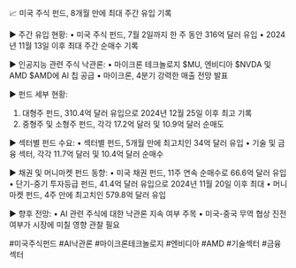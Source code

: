 📈 미국 주식 펀드, 8개월 만에 최대 주간 유입 기록

▶ 주간 유입 현황:
• 미국 주식 펀드, 7월 2일까지 한 주 동안 316억 달러 유입
• 2024년 11월 13일 이후 최대 주간 순매수 기록

▶ 인공지능 관련 주식 낙관론:
• 마이크론 테크놀로지 $MU, 엔비디아 $NVDA 및 AMD $AMD에 AI 칩 공급
• 마이크론, 4분기 강력한 매출 전망 발표

▶ 펀드 세부 현황:
1. 대형주 펀드, 310.4억 달러 유입으로 2024년 12월 25일 이후 최고 기록
2. 중형주 및 소형주 펀드, 각각 17.2억 달러 및 10.9억 달러 순매도

▶ 섹터별 펀드 수요:
• 섹터별 펀드, 5개월 만에 최고치인 34억 달러 유입
• 기술 및 금융 섹터, 각각 11.7억 달러 및 10.4억 달러 순매수

▶ 채권 및 머니마켓 펀드 동향:
• 미국 채권 펀드, 11주 연속 순매수로 66.6억 달러 유입
• 단기-중기 투자등급 펀드, 41.4억 달러 유입으로 2024년 11월 20일 이후 최대
• 머니마켓 펀드, 4주 만에 최고치인 579.8억 달러 유입

▶ 향후 전망:
• AI 관련 주식에 대한 낙관론 지속 여부 주목
• 미국-중국 무역 협상 진전 여부가 시장에 미칠 영향 관찰 필요

#미국주식펀드 #AI낙관론 #마이크론테크놀로지 #엔비디아 #AMD #기술섹터 #금융섹터